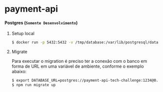 # payment-api

#### <b> Postgres (`Somente Desenvolvimento`)</b>

<ol>
<li>Setup local</li>

```bash
$ docker run -p 5432:5432 -v /tmp/database:/var/lib/postgresql/data -e POSTGRES_PASSWORD=1234 -e POSTGRES_USER=payment-api-tech-challenge -d postgres:16-alpine
```

<li>Migrate </li>

Para executar o migration é preciso ter a conexão com o banco em forma de URL em uma variável de ambiente, conforme o exemplo abaixo:
```bash
$ export DATABASE_URL=postgres://payment-api-tech-challenge:1234@0.0.0.0:5432/postgres
$ npm run migrate up
```